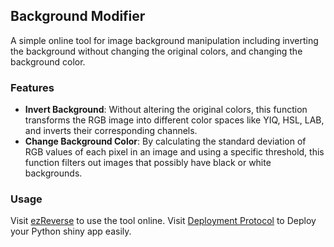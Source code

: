 ## Background Modifier

A simple online tool for image background manipulation including inverting the background without changing the original colors, and changing the background color.

### Features

- **Invert Background**: Without altering the original colors, this function transforms the RGB image into different color spaces like YIQ, HSL, LAB, and inverts their corresponding channels.
- **Change Background Color**: By calculating the standard deviation of RGB values of each pixel in an image and using a specific threshold, this function filters out images that possibly have black or white backgrounds.

### Usage

Visit [ezReverse](https://amsterdamstudygroup.shinyapps.io/invertimage/) to use the tool online.
Visit [Deployment Protocol](https://github.com/Morwey/ezreverse/blob/main/PythonShinyDeployment.md) to Deploy your Python shiny app easily.
